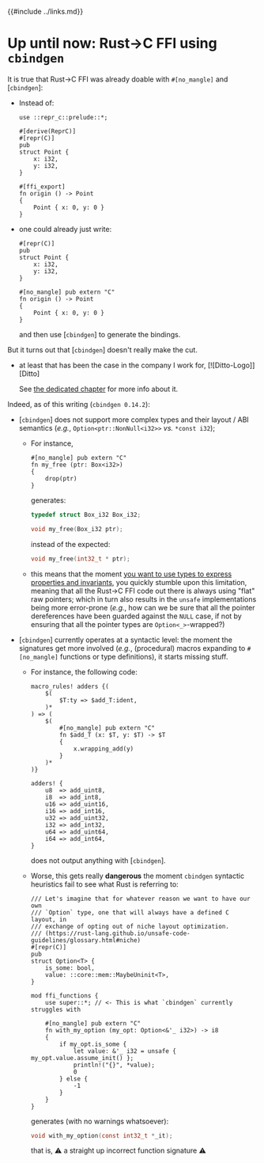 {{#include ../links.md}}

# Up until now: Rust→C FFI using `cbindgen`

It is true that Rust→C FFI was already doable with `#[no_mangle]` and [`cbindgen`]:

  - Instead of:

    ```rust,noplaypen
    use ::repr_c::prelude::*;

    #[derive(ReprC)]
    #[repr(C)]
    pub
    struct Point {
        x: i32,
        y: i32,
    }

    #[ffi_export]
    fn origin () -> Point
    {
        Point { x: 0, y: 0 }
    }
    ```

  - one could already just write:

    ```rust,noplaypen
    #[repr(C)]
    pub
    struct Point {
        x: i32,
        y: i32,
    }

    #[no_mangle] pub extern "C"
    fn origin () -> Point
    {
        Point { x: 0, y: 0 }
    }
    ```

    and then use [`cbindgen`] to generate the bindings.

But it turns out that [`cbindgen`] doesn't really make the cut.

  - at least that has been the case in the company I work for,
    [![Ditto-Logo]][Ditto]

    See [the dedicated chapter](../ditto/_.md) for more info about it.

Indeed, as of this writing (`cbindgen 0.14.2`):

  - [`cbindgen`] does not support more complex types and their layout / ABI
    semantics (_e.g._, `Option<ptr::NonNull<i32>>` _vs._ `*const i32`);

      - For instance,

        ```rust,noplaypen
        #[no_mangle] pub extern "C"
        fn my_free (ptr: Box<i32>)
        {
            drop(ptr)
        }
        ```

        generates:

        ```C
        typedef struct Box_i32 Box_i32;

        void my_free(Box_i32 ptr);
        ```

        instead of the expected:

        ```C
        void my_free(int32_t * ptr);
        ```

      - this means that the moment [you want to use types to express properties
        and invariants](https://lexi-lambda.github.io/blog/2019/11/05/parse-don-t-validate/
        ), you quickly stumble upon this limitation, meaning
        that all the Rust→C FFI code out there is always using "flat" raw
        pointers; which in turn also results in the `unsafe` implementations
        being more error-prone (_e.g._, how can we be sure that all the pointer
        dereferences have been guarded against the `NULL` case, if not by
        ensuring that all the pointer types are `Option<_>`-wrapped?)

  - [`cbindgen`] currently operates at a syntactic level:
    the moment the signatures get more involved (_e.g._, (procedural) macros expanding to `#[no_mangle]` functions or type definitions), it starts missing stuff.

      - For instance, the following code:

        ```rust,noplaypen
        macro_rules! adders {(
            $(
                $T:ty => $add_T:ident,
            )*
        ) => (
            $(
                #[no_mangle] pub extern "C"
                fn $add_T (x: $T, y: $T) -> $T
                {
                    x.wrapping_add(y)
                }
            )*
        )}

        adders! {
            u8  => add_uint8,
            i8  => add_int8,
            u16 => add_uint16,
            i16 => add_int16,
            u32 => add_uint32,
            i32 => add_int32,
            u64 => add_uint64,
            i64 => add_int64,
        }
        ```

        does not output anything with [`cbindgen`].

      - Worse, this gets really **dangerous** the moment `cbindgen` syntactic
        heuristics fail to see what Rust is referring to:

        ```rust,noplaypen
        /// Let's imagine that for whatever reason we want to have our own
        /// `Option` type, one that will always have a defined C layout, in
        /// exchange of opting out of niche layout optimization.
        /// (https://rust-lang.github.io/unsafe-code-guidelines/glossary.html#niche)
        #[repr(C)]
        pub
        struct Option<T> {
            is_some: bool,
            value: ::core::mem::MaybeUninit<T>,
        }

        mod ffi_functions {
            use super::*; // <- This is what `cbindgen` currently struggles with

            #[no_mangle] pub extern "C"
            fn with_my_option (my_opt: Option<&'_ i32>) -> i8
            {
                if my_opt.is_some {
                    let value: &'_ i32 = unsafe { my_opt.value.assume_init() };
                    println!("{}", *value);
                    0
                } else {
                    -1
                }
            }
        }
        ```

        generates (with no warnings whatsoever):

        ```C
        void with_my_option(const int32_t *_it);
        ```

        that is, ⚠️ a straight up incorrect function signature ⚠️
